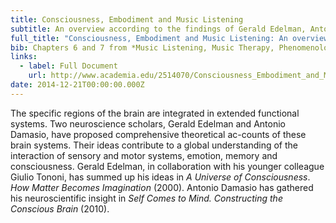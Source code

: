```yaml
---
title: Consciousness, Embodiment and Music Listening
subtitle: An overview according to the findings of Gerald Edelman, Antonio Damasio and Daniel Stern
full_title: "Consciousness, Embodiment and Music Listening: An overview according to the findings of Gerald Edelman, Antonio Damasio and Daniel Stern"
bib: Chapters 6 and 7 from *Music Listening, Music Therapy, Phenomenology and Neuroscience*, PhD Thesis, Aalborg University 2012
links:
  - label: Full Document
    url: http://www.academia.edu/2514070/Consciousness_Embodiment_and_Music_Listening_An_overview_according_to_the_findings_of_Gerald_Edelman_Antonio_Damasio_and_Daniel_Stern
date: 2014-12-21T00:00:00.000Z
---
```


The specific regions of the brain are integrated in extended functional systems. Two neuroscience scholars, Gerald Edelman and Antonio Damasio, have proposed comprehensive theoretical ac-counts of these brain systems. Their ideas contribute to a global understanding of the interaction of sensory and motor systems, emotion, memory and consciousness. Gerald Edelman, in collaboration with his younger colleague Giulio Tononi, has summed up his ideas in *A Universe of Consciousness*. *How Matter Becomes Imagination* (2000). Antonio Damasio has gathered his neuroscientific insight in *Self Comes to Mind. Constructing the Conscious Brain* (2010).

